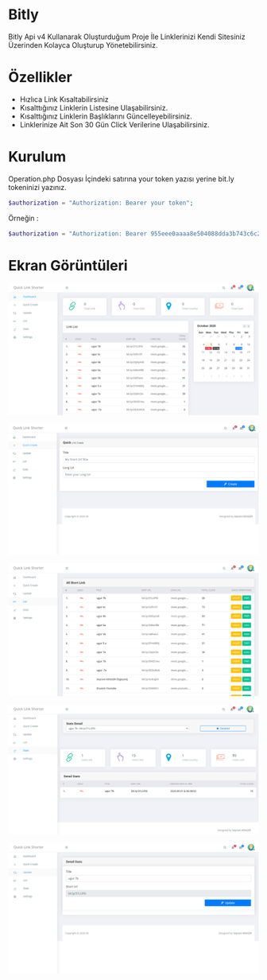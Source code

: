 # Bitly
Bitly Api v4 Kullanarak Oluşturduğum Proje İle Linklerinizi Kendi Sitesiniz Üzerinden Kolayca Oluşturup Yönetebilirsiniz.

# Özellikler
- Hızlıca Link Kısaltabilirsiniz
- Kısalttığınız Linklerin Listesine Ulaşabilirsiniz.
- Kısalttığınız Linklerin Başlıklarını Güncelleyebilirsiniz.
- Linklerinize Ait Son 30 Gün Click Verilerine Ulaşabilirsiniz.

# Kurulum
Operation.php Dosyası İçindeki satırına your token yazısı yerine bit.ly tokeninizi yazınız.
```php
$authorization = "Authorization: Bearer your token";
```
Örneğin : 
```php
$authorization = "Authorization: Bearer 955eee0aaaa8e504088dda3b743c6c2355c62442";
```
# Ekran Görüntüleri
![](screen/dashboard.png?raw=true "")

![](screen/create.png?raw=true "")

![](screen/list.png?raw=true "")

![](screen/stats.png?raw=true "")

![](screen/update.png?raw=true "")

